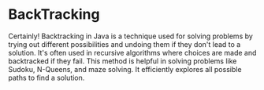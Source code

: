 
# BackTracking
Certainly! Backtracking in Java is a technique used for solving problems by trying out different possibilities and undoing them if they don't lead to a solution. It's often used in recursive algorithms where choices are made and backtracked if they fail. This method is helpful in solving problems like Sudoku, N-Queens, and maze solving. It efficiently explores all possible paths to find a solution.
